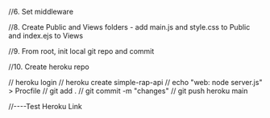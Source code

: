 <!-- //1. Initialize npm and install dependencies
// express, dotenv, cors, mongodb, ejs, nodemon (--save-dev) -->

<!-- //2. Require dependencies in server.js -->

<!-- //3. Declare variables -->

<!-- //7. Create gitignore file  -->

<!-- //4. Connect to MongoDB - add connection string to .env file -->

<!-- //5. Add .env and node_modules to gitignore and push to github -->

<!-- //5. Create Port -->

<!-- //----Test Mongo and Port Connection -->

//6. Set middleware

//8. Create Public and Views folders - add main.js and style.css to Public and index.ejs to Views

//9. From root, init local git repo and commit

//10. Create heroku repo

// heroku login
// heroku create simple-rap-api
// echo "web: node server.js" > Procfile
// git add . 
// git commit -m "changes"
// git push heroku main

//----Test Heroku Link